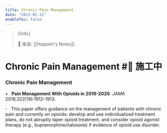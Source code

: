 ```yaml
---
title: Chronic Pain Management
date: "2023-01-22"
enableToc: false
---
```


> [!info]
>
> 🌱 來自: [[Huppert's Notes]]

# Chronic Pain Management #🚧 施工中

### Chronic Pain Management

•   **Pain Management With Opioids in 2019-2020**. *JAMA* 2019;322(19):1912–1913.

-   This paper offers guidance on the management of patients with chronic pain and currently on opioids: develop and use individualized treatment plans, do not abruptly taper opioid treatment, and consider opioid agonist therapy (e.g., buprenorphine/naloxone) if evidence of opioid use disorder.

